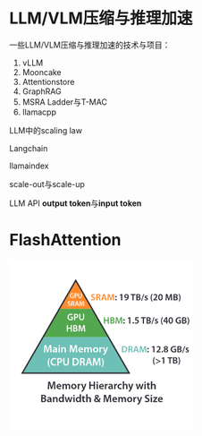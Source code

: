 # LLM/VLM压缩与推理加速

一些LLM/VLM压缩与推理加速的技术与项目：

1. vLLM
2. Mooncake
3. Attentionstore
4. GraphRAG
5. MSRA Ladder与T-MAC
6. llamacpp





LLM中的scaling law



Langchain

llamaindex



scale-out与scale-up



LLM API **output token**与**input token**





# FlashAttention

<img src="assets/image-20240831100909652.png" alt="image-20240831100909652" style="zoom:67%;" />

